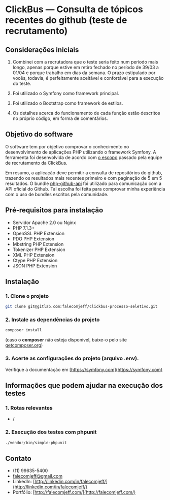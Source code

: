# ClickBus — Consulta de tópicos recentes do github (teste de recrutamento)


## Considerações iniciais

1. Combinei com a recrutadora que o teste seria feito num período mais longo, apenas porque estive em retiro fechado no período de 39/03 a 01/04 e porque trabalho em dias da semana. O prazo estipulado por vocês, todavia, é perfeitamente aceitável e confortável para a execução do teste.

2. Foi utilizado o Symfony como framework principal.

3. Foi utilizado o Bootstrap como framework de estilos.

2. Os detalhes acerca do funcionamento de cada função estão descritos no próprio código, em forma de comentários.


## Objetivo do software

O software tem por objetivo comprovar o conhecimento no desenvolvimento de aplicações PHP utilizando o framework Symfony. A ferramenta foi desenvolvida de acordo com [o escopo](https://github.com/RocketBus/quero-ser-clickbus/tree/master/testes/fullstack-developer) passado pela equipe de recrutamento da ClickBus.

Em resumo, a aplicação deve permitir a consulta de repositórios do github, trazendo os resultados mais recentes primeiro e com paginação de 5 em 5 resultados. O bundle [php-github-api](https://github.com/KnpLabs/php-github-api) foi utilizado para comunicação com a API oficial do Github. Tal escolha foi feita para comprovar minha experiência com o uso de bundles escritos pela comunidade.


## Pré-requisitos para instalação

+ Servidor Apache 2.0 ou Nginx
+ PHP 7.1.3+
+ OpenSSL PHP Extension
+ PDO PHP Extension
+ Mbstring PHP Extension
+ Tokenizer PHP Extension
+ XML PHP Extension
+ Ctype PHP Extension
+ JSON PHP Extension


## Instalação

### 1. Clone o projeto

```sh
git clone git@gitlab.com:falecomjeff/clickbus-processo-seletivo.git
```

### 2. Instale as dependências do projeto

```sh
composer install
```

(caso o **composer** não esteja disponível, baixe-o pelo site [getcomposer.org](http://getcomposer.org))

### 3. Acerte as configurações do projeto (arquivo .env).

Verifique a documentação em [https://symfony.com](https://symfony.com)


## Informações que podem ajudar na execução dos testes

### 1. Rotas relevantes

+ /

### 2. Execução dos testes com phpunit
```sh
./vendor/bin/simple-phpunit
```


## Contato

- (11) 99635-5400
- falecomjeff@gmail.com
- LinkedIn: [http://linkedin.com/in/falecomjeff/](http://linkedin.com/in/falecomjeff/)
- Portfólio: [http://falecomjeff.com/](http://falecomjeff.com/)
